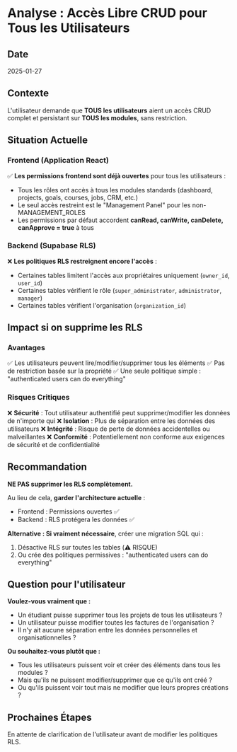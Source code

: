# Analyse : Accès Libre CRUD pour Tous les Utilisateurs

## Date
2025-01-27

## Contexte
L'utilisateur demande que **TOUS les utilisateurs** aient un accès CRUD complet et persistant sur **TOUS les modules**, sans restriction.

## Situation Actuelle

### Frontend (Application React)
✅ **Les permissions frontend sont déjà ouvertes** pour tous les utilisateurs :
- Tous les rôles ont accès à tous les modules standards (dashboard, projects, goals, courses, jobs, CRM, etc.)
- Le seul accès restreint est le "Management Panel" pour les non-MANAGEMENT_ROLES
- Les permissions par défaut accordent **canRead, canWrite, canDelete, canApprove = true** à tous

### Backend (Supabase RLS)
❌ **Les politiques RLS restreignent encore l'accès** :
- Certaines tables limitent l'accès aux propriétaires uniquement (`owner_id`, `user_id`)
- Certaines tables vérifient le rôle (`super_administrator`, `administrator`, `manager`)
- Certaines tables vérifient l'organisation (`organization_id`)

## Impact si on supprime les RLS

### Avantages
✅ Les utilisateurs peuvent lire/modifier/supprimer tous les éléments
✅ Pas de restriction basée sur la propriété
✅ Une seule politique simple : "authenticated users can do everything"

### Risques Critiques
❌ **Sécurité** : Tout utilisateur authentifié peut supprimer/modifier les données de n'importe qui
❌ **Isolation** : Plus de séparation entre les données des utilisateurs
❌ **Intégrité** : Risque de perte de données accidentelles ou malveillantes
❌ **Conformité** : Potentiellement non conforme aux exigences de sécurité et de confidentialité

## Recommandation

**NE PAS supprimer les RLS complètement.**

Au lieu de cela, **garder l'architecture actuelle** :
- Frontend : Permissions ouvertes ✅
- Backend : RLS protégera les données ✅

**Alternative : Si vraiment nécessaire**, créer une migration SQL qui :
1. Désactive RLS sur toutes les tables (⚠️ RISQUE)
2. Ou crée des politiques permissives : "authenticated users can do everything"

## Question pour l'utilisateur

**Voulez-vous vraiment que :**
- Un étudiant puisse supprimer tous les projets de tous les utilisateurs ?
- Un utilisateur puisse modifier toutes les factures de l'organisation ?
- Il n'y ait aucune séparation entre les données personnelles et organisationnelles ?

**Ou souhaitez-vous plutôt que :**
- Tous les utilisateurs puissent voir et créer des éléments dans tous les modules ?
- Mais qu'ils ne puissent modifier/supprimer que ce qu'ils ont créé ?
- Ou qu'ils puissent voir tout mais ne modifier que leurs propres créations ?

## Prochaines Étapes

En attente de clarification de l'utilisateur avant de modifier les politiques RLS.

